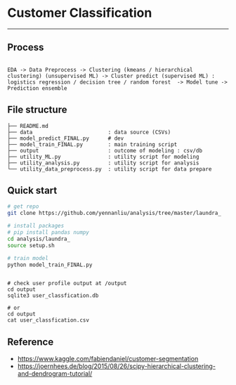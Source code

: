 # Customer Classification 



---
## Process

```

EDA -> Data Preprocess -> Clustering (kmeans / hierarchical clustering) (unsupervised ML) -> Cluster predict (supervised ML) : logistics regression / decision tree / random forest  -> Model tune -> Prediction ensemble

```

## File structure 

```
├── README.md
├── data                        : data source (CSVs)
├── model_predict_FINAL.py      # dev 
├── model_train_FINAL.py        : main training script 
├── output                      : outcome of modeling : csv/db    
├── utility_ML.py               : utility script for modeling 
├── utility_analysis.py         : utility script for analysis  
└── utility_data_preprocess.py  : utility script for data prepare  

```

## Quick start

```Bash
# get repo
git clone https://github.com/yennanliu/analysis/tree/master/laundra_ 

```

```Bash
# install packages 
# pip install pandas numpy 
cd analysis/laundra_
source setup.sh
```


```Bash
# train model   
python model_train_FINAL.py
```

```

# check user profile output at /output 
cd output
sqlite3 user_classfication.db

# or 
cd output
cat user_classfication.csv 

```

## Reference 


- https://www.kaggle.com/fabiendaniel/customer-segmentation
- https://joernhees.de/blog/2015/08/26/scipy-hierarchical-clustering-and-dendrogram-tutorial/


